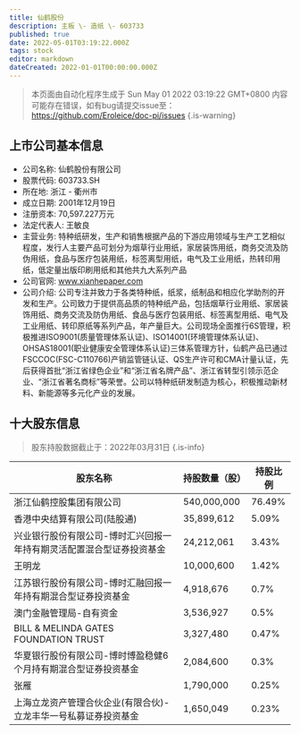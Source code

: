 ```yaml
---
title: 仙鹤股份
description: 主板 \- 造纸 \- 603733
published: true
date: 2022-05-01T03:19:22.000Z
tags: stock
editor: markdown
dateCreated: 2022-01-01T00:00:00.000Z
---
```


> 本页面由自动化程序生成于 Sun May 01 2022 03:19:22 GMT+0800
> 内容可能存在错误，如有bug请提交issue至：https://github.com/Eroleice/doc-pi/issues
{.is-warning}

## 上市公司基本信息
- 公司名称: 仙鹤股份有限公司
- 股票代码: 603733.SH
- 所在地: 浙江 - 衢州市
- 成立日期: 2001年12月19日
- 注册资本: 70,597.227万元
- 法定代表人: 王敏良
- 主营业务: 特种纸研发，生产和销售根据产品的下游应用领域与生产工艺相似程度，发行人主要产品可划分为烟草行业用纸，家居装饰用纸，商务交流及防伪用纸，食品与医疗包装用纸，标签离型用纸，电气及工业用纸，热转印用纸，低定量出版印刷用纸和其他共九大系列产品
- 公司官网: www.xianhepaper.com
- 公司介绍: 公司专注并致力于各类特种纸，纸浆，纸制品和相应化学助剂的开发和生产。公司致力于提供高品质的特种纸产品，包括烟草行业用纸、家居装饰用纸、商务交流及防伪用纸、食品与医疗包装用纸、标签离型用纸、电气及工业用纸、转印原纸等系列产品，年产量巨大。公司现场全面推行6S管理，积极推进ISO9001(质量管理体系认证)、ISO14001(环境管理体系认证)、OHSAS18001(职业健康安全管理体系认证)三体系管理方针，仙鹤产品已通过FSCCOC(FSC-C110766)产销监管链认证、QS生产许可和CMA计量认证，先后获得首批“浙江省绿色企业”和“浙江省名牌产品”、浙江省转型引领示范企业、“浙江省著名商标”等荣誉。公司以特种纸研发制造为核心，积极推动新材料、新能源等多元化产业的发展。


## 十大股东信息
> 股东持股数据截止于：2022年03月31日
{.is-info}

| 股东名称 | 持股数量（股） | 持股比例 |
| --- | --- | --- |
| 浙江仙鹤控股集团有限公司 | 540,000,000 | 76.49% |
| 香港中央结算有限公司(陆股通) | 35,899,612 | 5.09% |
| 兴业银行股份有限公司-博时汇兴回报一年持有期灵活配置混合型证券投资基金 | 24,212,061 | 3.43% |
| 王明龙 | 10,000,600 | 1.42% |
| 江苏银行股份有限公司-博时汇融回报一年持有期混合型证券投资基金 | 4,918,676 | 0.7% |
| 澳门金融管理局-自有资金 | 3,536,927 | 0.5% |
| BILL & MELINDA GATES FOUNDATION TRUST | 3,327,480 | 0.47% |
| 华夏银行股份有限公司-博时博盈稳健6个月持有期混合型证券投资基金 | 2,084,600 | 0.3% |
| 张雁 | 1,790,000 | 0.25% |
| 上海立龙资产管理合伙企业(有限合伙)-立龙丰华一号私募证券投资基金 | 1,650,049 | 0.23% |




